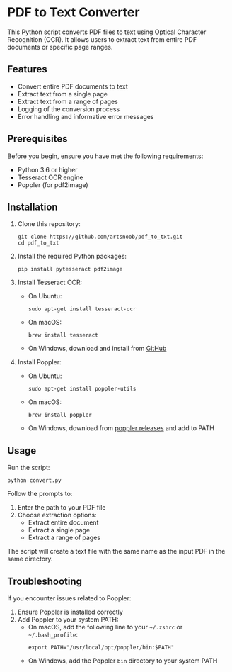 # PDF to Text Converter

This Python script converts PDF files to text using Optical Character Recognition (OCR). It allows users to extract text from entire PDF documents or specific page ranges.

## Features

- Convert entire PDF documents to text
- Extract text from a single page
- Extract text from a range of pages
- Logging of the conversion process
- Error handling and informative error messages

## Prerequisites

Before you begin, ensure you have met the following requirements:

- Python 3.6 or higher
- Tesseract OCR engine
- Poppler (for pdf2image)

## Installation

1. Clone this repository:
   ```
   git clone https://github.com/artsnoob/pdf_to_txt.git
   cd pdf_to_txt
   ```

2. Install the required Python packages:
   ```
   pip install pytesseract pdf2image
   ```

3. Install Tesseract OCR:
   - On Ubuntu:
     ```
     sudo apt-get install tesseract-ocr
     ```
   - On macOS:
     ```
     brew install tesseract
     ```
   - On Windows, download and install from [GitHub](https://github.com/UB-Mannheim/tesseract/wiki)

4. Install Poppler:
   - On Ubuntu:
     ```
     sudo apt-get install poppler-utils
     ```
   - On macOS:
     ```
     brew install poppler
     ```
   - On Windows, download from [poppler releases](http://blog.alivate.com.au/poppler-windows/) and add to PATH

## Usage

Run the script:

```
python convert.py
```

Follow the prompts to:
1. Enter the path to your PDF file
2. Choose extraction options:
   - Extract entire document
   - Extract a single page
   - Extract a range of pages

The script will create a text file with the same name as the input PDF in the same directory.

## Troubleshooting

If you encounter issues related to Poppler:
1. Ensure Poppler is installed correctly
2. Add Poppler to your system PATH:
   - On macOS, add the following line to your `~/.zshrc` or `~/.bash_profile`:
     ```
     export PATH="/usr/local/opt/poppler/bin:$PATH"
     ```
   - On Windows, add the Poppler `bin` directory to your system PATH
